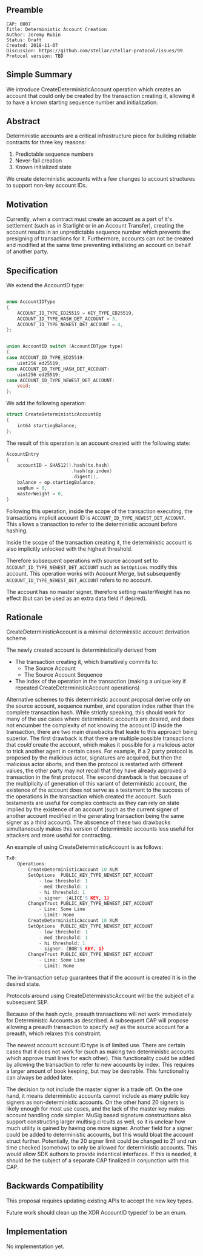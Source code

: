 ## Preamble

```
CAP: 0007
Title: Deterministic Account Creation
Author: Jeremy Rubin
Status: Draft
Created: 2018-11-07
Discussion: https://github.com/stellar/stellar-protocol/issues/99
Protocol version: TBD
```

## Simple Summary
We introduce CreateDeterministicAccount operation which creates an account that
could only be created by the transaction creating it, allowing it to have a
known starting sequence number and initialization.

## Abstract


Deterministic accounts are a critical infrastructure piece for building reliable contracts for three key reasons:

1) Predictable sequence numbers
2) Never-fail creation
3) Known initialized state

We create deterministic accounts with a few changes to account structures to support non-key account IDs.

## Motivation

Currently, when a contract must create an account as a part of it's settlement (such as in Starlight or in an Account Transfer),
creating the account results in an unpredictable sequence number which prevents the presigning of transactions for it. Furthermore,
accounts can not be created and modified at the same time preventing initializing an account on behalf of another party.


## Specification


We extend the AccountID type:

```c++

enum AccountIDType
{
    ACCOUNT_ID_TYPE_ED25519 = KEY_TYPE_ED25519,
    ACCOUNT_ID_TYPE_HASH_DET_ACCOUNT = 3,
    ACCOUNT_ID_TYPE_NEWEST_DET_ACCOUNT = 4,
};


union AccountID switch (AccountIDType type)
{
case ACCOUNT_ID_TYPE_ED25519:
    uint256 ed25519;
case ACCOUNT_ID_TYPE_HASH_DET_ACCOUNT:
    uint256 ed25519;
case ACCOUNT_ID_TYPE_NEWEST_DET_ACCOUNT:
    void;
};


```



We add the following operation:
```c++
struct CreateDeterministicAccountOp
{
    int64 startingBalance;
};
```

The result of this operation is an account created with the following state:
```c++
AccountEntry
{
    accountID = SHA512().hash(tx.hash)
                        .hash(op.index)
                        .digest(),
    balance = op.startingBalance,
    seqNum = 0,
    masterWeight = 0,
}
```

Following this operation, inside the scope of the transaction executing, the
transactions implicit account ID is `ACCOUNT_ID_TYPE_NEWEST_DET_ACCOUNT`. This
allows a transaction to refer to the deterministic account before hashing.

Inside the scope of the transaction creating it, the deterministic account is
also implicitly unlocked with the highest threshold.

Therefore subsequent operations with source account set to
`ACCOUNT_ID_TYPE_NEWEST_DET_ACCOUNT` such as `SetOptions` modify this account.
This operation works with Account Merge, but subsequently
`ACCOUNT_ID_TYPE_NEWEST_DET_ACCOUNT` refers to no account.

The account has no master signer, therefore setting masterWeight has no effect
(but can be used as an extra data field if desired).



## Rationale

CreateDeterministicAccount is a minimal deterministic account derivation scheme.

The newly created account is deterministically derived from

- The transaction creating it, which transitively commits to:
    - The Source Account
    - The Source Account Sequence
- The index of the operation in the transaction (making a unique key if repeated CreateDeterministicAccount operations)


Alternative schemes to this deterministic account proposal derive only on the
source account, sequence number, and operation index rather than the complete
transaction hash. While strictly speaking, this should work for many of the use
cases where deterministic accounts are desired, and does not encumber the
complexity of not knowing the account ID inside the transaction, there are two
main drawbacks that leade to this approach being superior. The first drawback is
that there are multiple possible transactions that *could* create the account,
which makes it possible for a malicious actor to trick another agent in certain
cases. For example, if a 2 party protocol is proposed by the malicious actor,
signatures are acquired, but then the malicious actor aborts, and then the
protocol is restarted with different values, the other party may not recall that
they have already approved a transaction in the first protocol. The second
drawback is that because of the multiplicity of generation of this variant of
deterministic account, the existence of the account does not serve as a
testament to the success of the operations in the transaction which created the
account. Such testaments are useful for complex contracts as they can rely on
state implied by the existence of an account (such as the current signer of
another account modified in the generating transaction being the same signer as
a third account). The abscence of these two drawbacks simultaneously makes this
version of deterministic accounts less useful for attackers and more useful for
contracting.

An example of using CreateDeterministicAccount is as follows:

```c++
Tx0:
    Operations:
        CreateDeterministicAccount 10 XLM
        SetOptions  PUBLIC_KEY_TYPE_NEWEST_DET_ACCOUNT
            - low threshold: 1
            - med threshold: 1
            - hi threshold: 1
            - signer: {ALICE'S KEY, 1}
        ChangeTrust PUBLIC_KEY_TYPE_NEWEST_DET_ACCOUNT
            - Line: Some Line
            - Limit: None
        CreateDeterministicAccount 10 XLM
        SetOptions  PUBLIC_KEY_TYPE_NEWEST_DET_ACCOUNT
            - low threshold: 1
            - med threshold: 1
            - hi threshold: 1
            - signer: {BOB'S KEY, 1}
        ChangeTrust PUBLIC_KEY_TYPE_NEWEST_DET_ACCOUNT
            - Line: Some Line
            - Limit: None
```

The in-transaction setup guarantees that if the account is created it is in the
desired state.


Protocols around using CreateDeterministicAccount will be the subject of a
subsequent SEP.


Because of the hash cycle, preauth transactions will not work immediately for
Deterministic Accounts as described. A subsequent CAP will propose allowing a
preauth transaction to specify _self_ as the source account for a preauth, which
relaxes this constraint.

The newest account account ID type is of limited use. There are certain cases
that it does not work for (such as making two deterministic accounts which
approve trust lines for each other). This functionality could be added by
allowing the transaction to refer to new accounts by index. This requires a
larger amount of book keeping, but may be desirable. This functionality can
always be added later.

The decision to not include the master signer is a trade off. On the one hand,
it means deterministic accounts cannot include as many public key signers as
non-deterministic accounts. On the other hand 20 signers is likely enough for
most use cases, and the lack of the master key makes account handling code
simpler. MuSig based signature constructions also support constructing larger
multisig circuits as well, so it is unclear how much utility is gained by having
one more signer. Another field for a signer could be added to deterministic
accounts, but this would bloat the account struct further. Potentially, the 20
signer limit could be changed to 21 and run time checked (somehow) to only be
allowed for deterministic accounts. This would allow SDK authors to provide
indentical interfaces. If this is needed, it should be the subject of a separate
CAP finalized in conjunction with this CAP.



## Backwards Compatibility
This proposal requires updating existing APIs to accept the new key types.


Future work should clean up the XDR AccountID typedef to be an enum.


## Implementation
No implementation yet.
